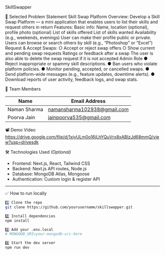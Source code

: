 SkillSwapper

📌 Selected Problem Statement
Skill Swap Platform
Overview:
Develop a Skill Swap Platform — a mini application that enables users to list their skills and
request others in return
Features:
Basic info: Name, location (optional), profile photo (optional)
List of skills offered
List of skills wanted
Availability (e.g., weekends, evenings)
User can make their profile public or private.
Users can browse or search others by skill (e.g., “Photoshop” or “Excel”)
Request & Accept Swaps:
○ Accept or reject swap offers
○ Show current and pending swap requests
Ratings or feedback after a swap
The user is also able to delete the swap request if it is not accepted 
Admin Role
● Reject inappropriate or spammy skill descriptions.
● Ban users who violate platform policies.
● Monitor pending, accepted, or cancelled swaps.
● Send platform-wide messages (e.g., feature updates, downtime alerts).
● Download reports of user activity, feedback logs, and swap stats.


👥 Team Members

| Name         | Email Address                |
|--------------|------------------------------|
| Naman Sharma |  namansharma102938@gmail.com |
| Poorva Jain  |  jainpoorva535@gmail.com     |

📽️ Demo Video 
https://drive.google.com/file/d/1xiyULm0o16jLhYQuVrx8xABlzJd68mmQ/view?usp=drivesdk


🛠️ Technologies Used _(Optional)_

- Frontend: Next.js, React, Tailwind CSS
- Backend: Next.js API routes, Node.js
- Database: MongoDB Atlas, Mongoose
- Authentication: Custom login & register API



---

✅ How to run locally

```bash
1️⃣ Clone the repo
git clone https://github.com/yourusername/skillswapper.git

2️⃣ Install dependencies
npm install

3️⃣ Add your .env.local
# MONGODB_URI=your-mongodb-uri-here

4️⃣ Start the dev server
npm run dev
